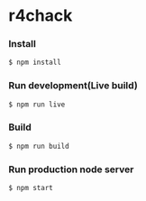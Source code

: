 # r4chack

### Install
```sh
$ npm install
```

### Run development(Live build)
```sh
$ npm run live
```

### Build
```sh
$ npm run build
```

### Run production node server
```sh
$ npm start
```
